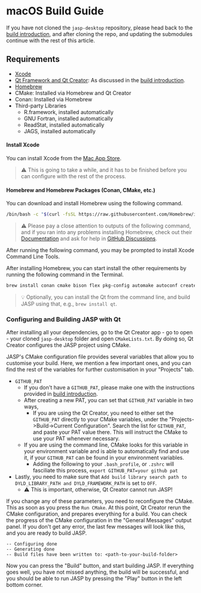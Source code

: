 # macOS Build Guide
If you have not cloned the `jasp-desktop` repository, please head back to the [build introduction](jasp-building-guide.md), and after cloning the repo, and updating the submodules continue with the rest of this article.

## Requirements

- [Xcode](https://apps.apple.com/us/app/xcode/id497799835?mt=12)
- [Qt Framework and Qt Creator](https://www.qt.io/download): As discussed in the [build introduction](jasp-building-guide.md#install-qt-62).
- [Homebrew](http://brew.sh)
- CMake: Installed via Homebrew and Qt Creator
- Conan: Installed via Homebrew
- Third-party Libraries
	- R.framework, installed automatically
	- GNU Fortran, installed automatically
	- ReadStat, installed automatically
	- JAGS, installed automatically

#### Install Xcode

You can install Xcode from the [Mac App Store](https://apps.apple.com/us/app/xcode/id497799835?mt=12).

> ⚠️ This is going to take a while, and it has to be finished before you can configure with the rest of the process.

#### Homebrew and Homebrew Packages (Conan, CMake, etc.)

You can download and install Homebrew using the following command.

```bash
/bin/bash -c "$(curl -fsSL https://raw.githubusercontent.com/Homebrew/install/HEAD/install.sh)"
```

> ⚠️ Please pay a close attention to outputs of the following command, and if you ran into any problems installing Homebrew, check out their [Documentation](https://docs.brew.sh) and ask for help in [GitHub Discussions](https://github.com/orgs/Homebrew/discussions).

After running the following command, you may be prompted to install Xcode Command Line Tools.

After installing Homebrew, you can start install the other requirements by running the following command in the Terminal.

```bash
brew install conan cmake bison flex pkg-config automake autoconf create-dmg parallel
```

> 💡 Optionally, you can install the Qt from the command line, and build JASP using that, e.g., `brew install qt`.


### Configuring and Building JASP with Qt

After installing all your dependencies, go to the Qt Creator app - go to open - your cloned `jasp-desktop` folder and open `CMakeLists.txt`. By doing so, Qt Creator configures the JASP project using CMake.

JASP's CMake configuration file provides several variables that allow you to customise your build. Here, we mention a few important ones, and you can find the rest of the variables for further customisation in your "Projects" tab.

- `GITHUB_PAT`
	- If you don't have a `GITHUB_PAT`, please make one with the instructions provided in [build introduction](jasp-building-guide.md).
	- After creating a new PAT, you can set that `GITHUB_PAT` variable in two ways,
		- If you are using the Qt Creator, you need to either set the `GITHUB_PAT` directly to your CMake variables, under the "Projects->Build->Current Configuration". Search the list for `GITHUB_PAT`, and paste your PAT value there. This will instruct the CMake to use your PAT whenever necessary.
	- If you are using the command line, CMake looks for this variable in your environment variable and is able to automatically find and use it, if your `GITHUB_PAT` can be found in your environment variables.
		- Adding the following to your `.bash_profile`, or `.zshrc` will fasciliate this process, `export GITHUB_PAT=your github pat`
- Lastly, you need to make sure that `Add build library search path to DYLD_LIBRARY_PATH and DYLD_FRAMEWORK_PATH` is set to `OFF`.
	- ⚠️ This is important, otherwise, Qt Creator cannot run JASP!

If you change any of these parameters, you need to reconfigure the CMake. This as soon as you press the `Run CMake`. At this point, Qt Creator rerun the CMake configuration, and prepares everything for a build. You can check the progress of the CMake configuration in the "General Messages" output panel. If you don't get any error, the last few messages will look like this, and you are ready to build JASP.

```
-- Configuring done
-- Generating done
-- Build files have been written to: <path-to-your-build-folder>
```

Now you can press the "Build" button, and start building JASP. If everything goes well, you have not missed anything, the build will be successful, and you should be able to run JASP by pressing the "Play" button in the left bottom corner.

